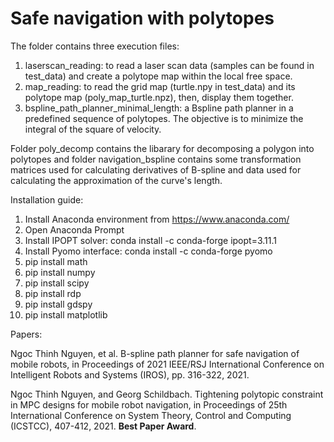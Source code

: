 # Safe navigation with polytopes
The folder contains three execution files:
1) laserscan_reading: to read a laser scan data (samples can be found in test_data) and create a polytope map within the local free space.
2) map_reading: to read the grid map (turtle.npy in test_data) and its polytope map (poly_map_turtle.npz), then, display them together.
3) bspline_path_planner_minimal_length: a Bspline path planner in a predefined sequence of polytopes. The objective is to minimize the integral of the square of velocity. 


Folder poly_decomp contains the libarary for decomposing a polygon into polytopes and folder navigation_bspline contains some transformation matrices used for calculating derivatives of B-spline and data used for calculating the approximation of the curve's length. 

Installation guide:
1) Install Anaconda environment from https://www.anaconda.com/
2) Open Anaconda Prompt
3) Install IPOPT solver: conda install -c conda-forge ipopt=3.11.1 
5) Install Pyomo interface: conda install -c conda-forge pyomo 
6) pip install math
7) pip install numpy 
8) pip install scipy 
9) pip install rdp 
10) pip install gdspy
11) pip install matplotlib 

Papers:

Ngoc Thinh Nguyen, et al. B-spline path planner for safe navigation of mobile robots, in Proceedings of 2021 IEEE/RSJ International Conference on Intelligent Robots and Systems (IROS), pp. 316-322, 2021.

Ngoc Thinh Nguyen, and Georg Schildbach. Tightening polytopic constraint in MPC designs for mobile robot navigation, in Proceedings of 25th International Conference on System Theory, Control and Computing (ICSTCC), 407-412, 2021. **Best Paper Award**. 









  
